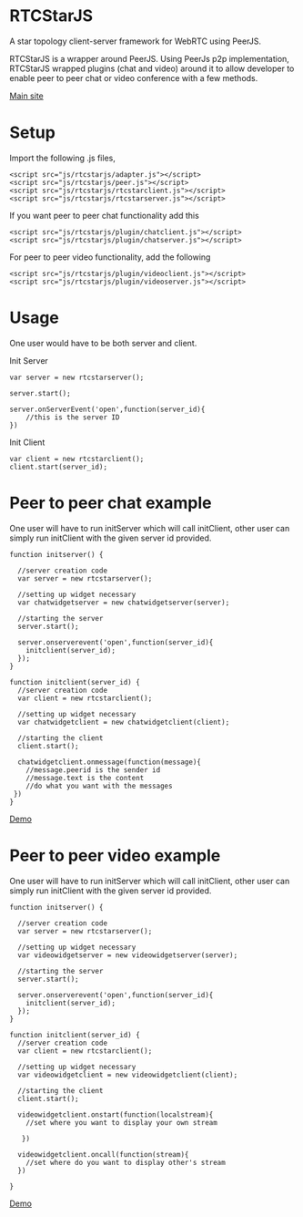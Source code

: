 RTCStarJS
=========

A star topology client-server framework for WebRTC using PeerJS. 

RTCStarJS is a wrapper around PeerJS. Using PeerJs p2p implementation, RTCStarJS wrapped plugins (chat and video) around it to allow developer to enable peer to peer chat or video conference with a few methods. 

[Main site](www.rtcstarjs.com)

Setup 
=========
Import the following .js files, 

    <script src="js/rtcstarjs/adapter.js"></script> 
    <script src="js/rtcstarjs/peer.js"></script> 
    <script src="js/rtcstarjs/rtcstarclient.js"></script> 
    <script src="js/rtcstarjs/rtcstarserver.js"></script>

If you want peer to peer chat functionality add this

    <script src="js/rtcstarjs/plugin/chatclient.js"></script> 
    <script src="js/rtcstarjs/plugin/chatserver.js"></script> 

For peer to peer video functionality, add the following

    <script src="js/rtcstarjs/plugin/videoclient.js"></script> 
    <script src="js/rtcstarjs/plugin/videoserver.js"></script>

Usage
=========
One user would have to be both server and client.

Init Server 

    var server = new rtcstarserver(); 
    
    server.start();
    
    server.onServerEvent('open',function(server_id){
    	//this is the server ID 
    })

Init Client

    var client = new rtcstarclient(); 
    client.start(server_id);


Peer to peer chat example
=========
One user will have to run initServer which will call initClient, other user can simply run initClient with the given server id provided.

    function initserver() { 
      
      //server creation code 
      var server = new rtcstarserver(); 

      //setting up widget necessary 
      var chatwidgetserver = new chatwidgetserver(server); 

      //starting the server 
      server.start(); 

      server.onserverevent('open',function(server_id){ 
        initclient(server_id); 
      }); 
    } 

    function initclient(server_id) { 
      //server creation code 
      var client = new rtcstarclient(); 

      //setting up widget necessary 
      var chatwidgetclient = new chatwidgetclient(client); 

      //starting the client 
      client.start(); 

      chatwidgetclient.onmessage(function(message){ 
        //message.peerid is the sender id 
        //message.text is the content 
        //do what you want with the messages 
     }) 
    } 

[Demo](http://rtcstarjs.com/ChatDemo.html)

Peer to peer video example
=========
One user will have to run initServer which will call initClient, other user can simply run initClient with the given server id provided.

    function initserver() { 
      
      //server creation code 
      var server = new rtcstarserver(); 

      //setting up widget necessary 
      var videowidgetserver = new videowidgetserver(server); 

      //starting the server 
      server.start(); 

      server.onserverevent('open',function(server_id){ 
        initclient(server_id); 
      }); 
    } 

    function initclient(server_id) { 
      //server creation code 
      var client = new rtcstarclient(); 

      //setting up widget necessary 
      var videowidgetclient = new videowidgetclient(client); 

      //starting the client 
      client.start(); 

      videowidgetclient.onstart(function(localstream){  
        //set where you want to display your own stream 

       }) 

      videowidgetclient.oncall(function(stream){ 
        //set where do you want to display other's stream 
      }) 
    
    } 

[Demo](http://rtcstarjs.com/VideoDemo.html)
